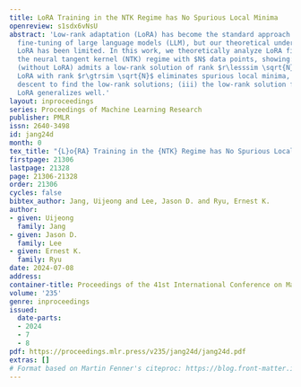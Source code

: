 ```yaml
---
title: LoRA Training in the NTK Regime has No Spurious Local Minima
openreview: s1sdx6vNsU
abstract: 'Low-rank adaptation (LoRA) has become the standard approach for parameter-efficient
  fine-tuning of large language models (LLM), but our theoretical understanding of
  LoRA has been limited. In this work, we theoretically analyze LoRA fine-tuning in
  the neural tangent kernel (NTK) regime with $N$ data points, showing: (i) full fine-tuning
  (without LoRA) admits a low-rank solution of rank $r\lesssim \sqrt{N}$; (ii) using
  LoRA with rank $r\gtrsim \sqrt{N}$ eliminates spurious local minima, allowing gradient
  descent to find the low-rank solutions; (iii) the low-rank solution found using
  LoRA generalizes well.'
layout: inproceedings
series: Proceedings of Machine Learning Research
publisher: PMLR
issn: 2640-3498
id: jang24d
month: 0
tex_title: "{L}o{RA} Training in the {NTK} Regime has No Spurious Local Minima"
firstpage: 21306
lastpage: 21328
page: 21306-21328
order: 21306
cycles: false
bibtex_author: Jang, Uijeong and Lee, Jason D. and Ryu, Ernest K.
author:
- given: Uijeong
  family: Jang
- given: Jason D.
  family: Lee
- given: Ernest K.
  family: Ryu
date: 2024-07-08
address:
container-title: Proceedings of the 41st International Conference on Machine Learning
volume: '235'
genre: inproceedings
issued:
  date-parts:
  - 2024
  - 7
  - 8
pdf: https://proceedings.mlr.press/v235/jang24d/jang24d.pdf
extras: []
# Format based on Martin Fenner's citeproc: https://blog.front-matter.io/posts/citeproc-yaml-for-bibliographies/
---
```

